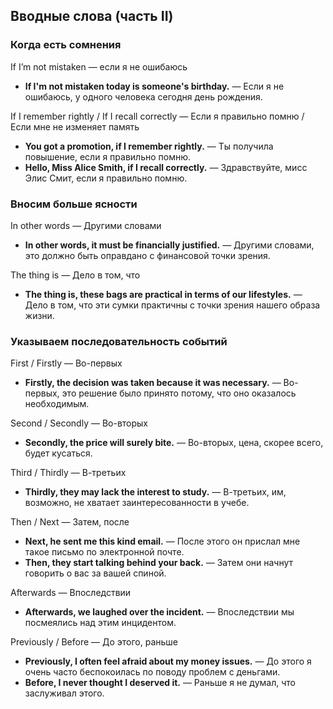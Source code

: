 ## Вводные слова (часть II)



### Когда есть сомнения

If I’m not mistaken	— если я не ошибаюсь

* **If I'm not mistaken today is someone's birthday.** — Если я не ошибаюсь, у одного человека сегодня день рождения.

If I remember rightly / If I recall correctly — Если я правильно помню / Если мне не изменяет память

* **You got a promotion, if I remember rightly.** — Ты получила повышение, если я правильно помню.
* **Hello, Miss Alice Smith, if I recall correctly.** — Здравствуйте, мисс Элис Смит, если я правильно помню.

### Вносим больше ясности

In other words	— Другими словами

* **In other words, it must be financially justified.** — Другими словами, это должно быть оправдано с финансовой точки зрения.

The thing is — Дело в том, что

* **The thing is, these bags are practical in terms of our lifestyles.** — Дело в том, что эти сумки практичны с точки зрения нашего образа жизни.

### Указываем последовательность событий

First / Firstly — Во-первых

* **Firstly, the decision was taken because it was necessary.** — Во-первых, это решение было принято потому, что оно оказалось необходимым.

Second / Secondly — Во-вторых

* **Secondly, the price will surely bite.** — Во-вторых, цена, скорее всего, будет кусаться.

Third / Thirdly — В-третьих

* **Thirdly, they may lack the interest to study.** — В-третьих, им, возможно, не хватает заинтересованности в учебе.

Then / Next — Затем, после

* **Next, he sent me this kind email.** — После этого он прислал мне такое письмо по электронной почте.
* **Then, they start talking behind your back.** — Затем они начнут говорить о вас за вашей спиной.

Afterwards — Впоследствии

* **Afterwards, we laughed over the incident.** — Впоследствии мы посмеялись над этим инцидентом.

Previously / Before — До этого, раньше

* **Previously, I often feel afraid about my money issues.** — До этого я очень часто беспокоилась по поводу проблем с деньгами.
* **Before, I never thought I deserved it.** — Раньше я не думал, что заслуживал этого.